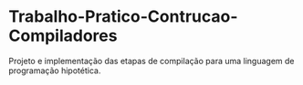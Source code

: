 # Trabalho-Pratico-Contrucao-Compiladores
Projeto e implementação das etapas de compilação para uma linguagem de programação hipotética.
